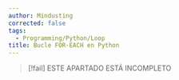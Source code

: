 ```yaml
---
author: Mindusting
corrected: false
tags:
  - Programming/Python/Loop
title: Bucle FOR-EACH en Python
---
```


> [!fail] ESTE APARTADO ESTÁ INCOMPLETO
